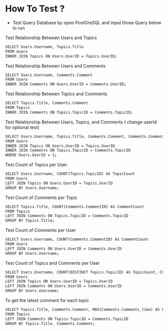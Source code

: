 # How To Test ?

- Test Query Database by open PostGreSQL and input those Query below to run

Test Relationship Between Users and Topics

```bash
SELECT Users.Username, Topics.Title
FROM Users
INNER JOIN Topics ON Users.UserID = Topics.UserID;
```

Test Relationship Between Users and Comments

```bash
SELECT Users.Username, Comments.Comment
FROM Users
INNER JOIN Comments ON Users.UserID = Comments.UserID;

```

Test Relationship Between Topics and Comments

```bash
SELECT Topics.Title, Comments.Comment
FROM Topics
INNER JOIN Comments ON Topics.TopicID = Comments.TopicID;

```

Test Relationship Between Users, Topics, and Comments ( change userId for optional test)

```bash
SELECT Users.Username, Topics.Title, Comments.Comment, Comments.Comments_time, Topics.DatePublished
FROM Users
INNER JOIN Topics ON Users.UserID = Topics.UserID
INNER JOIN Comments ON Topics.TopicID = Comments.TopicID
WHERE Users.UserID = 1;
```

Test Count of Topics per User

```bash
SELECT Users.Username, COUNT(Topics.TopicID) AS TopicCount
FROM Users
LEFT JOIN Topics ON Users.UserID = Topics.UserID
GROUP BY Users.Username;

```

Test Count of Comments per Topic

```bash
SELECT Topics.Title, COUNT(Comments.CommentID) AS CommentCount
FROM Topics
LEFT JOIN Comments ON Topics.TopicID = Comments.TopicID
GROUP BY Topics.Title;

```

Test Count of Comments per User

```bash
SELECT Users.Username, COUNT(Comments.CommentID) AS CommentCount
FROM Users
LEFT JOIN Comments ON Users.UserID = Comments.UserID
GROUP BY Users.Username;

```

Test Count of Topics and Comments per User

```bash
SELECT Users.Username, COUNT(DISTINCT Topics.TopicID) AS TopicCount, COUNT(Comments.CommentID) AS CommentCount
FROM Users
LEFT JOIN Topics ON Users.UserID = Topics.UserID
LEFT JOIN Comments ON Users.UserID = Comments.UserID
GROUP BY Users.Username;

```

To get the latest comment for each topic

```bash
SELECT Topics.Title, Comments.Comment, MAX(Comments.Comments_time) AS LatestCommentTime
FROM Topics
LEFT JOIN Comments ON Topics.TopicID = Comments.TopicID
GROUP BY Topics.Title, Comments.Comment;

```
